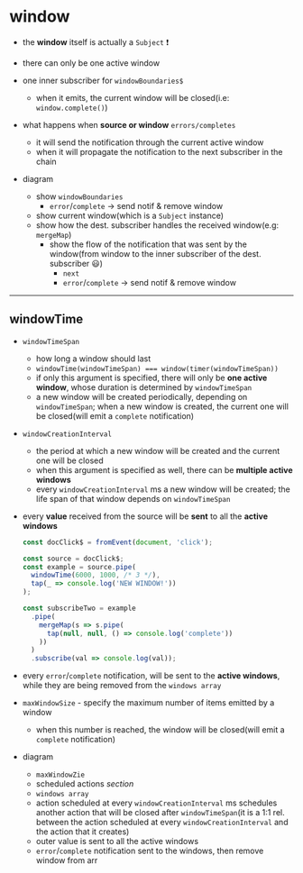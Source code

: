 # window

* the **window** itself is actually a `Subject` ❗️

* there can only be one active window

* one inner subscriber for `windowBoundaries$`
  * when it emits, the current window will be closed(i.e: `window.complete()`)
  
* what happens when **source or window** `errors/completes`
  * it will send the notification through the current active window
  * when it will propagate the notification to the next subscriber in the chain

* diagram
  * show `windowBoundaries` 
    * `error`/`complete` -> send notif & remove window
  * show current window(which is a `Subject` instance)
  * show how the dest. subscriber handles the received window(e.g: `mergeMap`)
    * show the flow of the notification that was sent by the window(from window to the inner subscriber of the dest. subscriber 😃)
      * `next`
      * `error`/`complete` -> send notif & remove window

---

## windowTime

* `windowTimeSpan` 
  * how long a window should last
  * `windowTime(windowTimeSpan) === window(timer(windowTimeSpan))`
  * if only this argument is specified, there will only be **one active window**, whose duration is determined by `windowTimeSpan`
  * a new window will be created periodically, depending on `windowTimeSpan`; when a new window is created, the current one will be closed(will emit a `complete` notification)
* `windowCreationInterval` 
  * the period at which a new window will be created and the current one will be closed
  * when this argument is specified as well, there can be **multiple active windows**
  * every `windowCreationInterval` ms a new window will be created; the life span of that window depends on `windowTimeSpan`

* every **value** received from the source will be **sent** to all the **active windows**
  ```ts
  const docClick$ = fromEvent(document, 'click');

  const source = docClick$;
  const example = source.pipe(
    windowTime(6000, 1000, /* 3 */),
    tap(_ => console.log('NEW WINDOW!'))
  );

  const subscribeTwo = example
    .pipe(
      mergeMap(s => s.pipe(
        tap(null, null, () => console.log('complete'))
      ))
    )
    .subscribe(val => console.log(val));
  ```

* every `error`/`complete` notification, will be sent to the **active windows**, while they are being removed from the `windows array`

* `maxWindowSize` - specify the maximum number of items emitted by a window
  * when this number is reached, the window will be closed(will emit a `complete` notification)

* diagram
  * `maxWindowZie`
  * scheduled actions _section_
  * `windows array`
  * action scheduled at every `windowCreationInterval` ms schedules another action that will be closed after `windowTimeSpan`(it is a 1:1 rel. between the action scheduled at every `windowCreationInterval` and the action that it creates)
  * outer value is sent to all the active windows
  * `error`/`complete` notification sent to the windows, then remove window from arr
